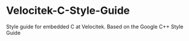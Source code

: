 Velocitek-C-Style-Guide
=======================

Style guide for embedded C at Velocitek. Based on the Google C++ Style Guide
